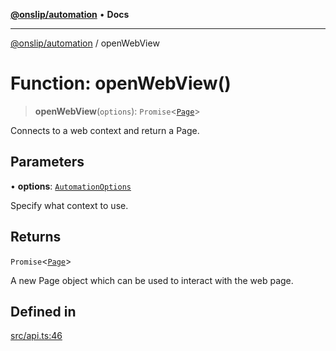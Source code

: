 [**@onslip/automation**](../README.md) • **Docs**

***

[@onslip/automation](../README.md) / openWebView

# Function: openWebView()

> **openWebView**(`options`): `Promise`\<[`Page`](../classes/Page.md)\>

Connects to a web context and return a Page.

## Parameters

• **options**: [`AutomationOptions`](../interfaces/AutomationOptions.md)

Specify what context to use.

## Returns

`Promise`\<[`Page`](../classes/Page.md)\>

A new Page object which can be used to interact with the web page.

## Defined in

[src/api.ts:46](https://github.com/Onslip/automation/blob/46ae3f7777169fc144f11183d062aad108b665a5/src/api.ts#L46)

